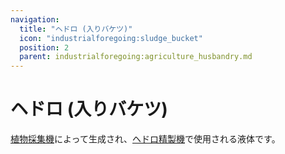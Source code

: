 ```yaml
---
navigation:
  title: "ヘドロ (入りバケツ)"
  icon: "industrialforegoing:sludge_bucket"
  position: 2
  parent: industrialforegoing:agriculture_husbandry.md
---
```


# ヘドロ (入りバケツ)

[植物採集機](./plant_gatherer.md)によって生成され、[ヘドロ精製機](../sludge_refiner.md)で使用される液体です。

